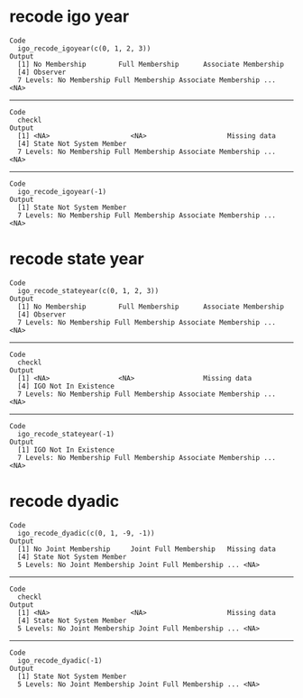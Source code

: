 # recode igo year

    Code
      igo_recode_igoyear(c(0, 1, 2, 3))
    Output
      [1] No Membership        Full Membership      Associate Membership
      [4] Observer            
      7 Levels: No Membership Full Membership Associate Membership ... <NA>

---

    Code
      checkl
    Output
      [1] <NA>                    <NA>                    Missing data           
      [4] State Not System Member
      7 Levels: No Membership Full Membership Associate Membership ... <NA>

---

    Code
      igo_recode_igoyear(-1)
    Output
      [1] State Not System Member
      7 Levels: No Membership Full Membership Associate Membership ... <NA>

# recode state year

    Code
      igo_recode_stateyear(c(0, 1, 2, 3))
    Output
      [1] No Membership        Full Membership      Associate Membership
      [4] Observer            
      7 Levels: No Membership Full Membership Associate Membership ... <NA>

---

    Code
      checkl
    Output
      [1] <NA>                 <NA>                 Missing data        
      [4] IGO Not In Existence
      7 Levels: No Membership Full Membership Associate Membership ... <NA>

---

    Code
      igo_recode_stateyear(-1)
    Output
      [1] IGO Not In Existence
      7 Levels: No Membership Full Membership Associate Membership ... <NA>

# recode dyadic

    Code
      igo_recode_dyadic(c(0, 1, -9, -1))
    Output
      [1] No Joint Membership     Joint Full Membership   Missing data           
      [4] State Not System Member
      5 Levels: No Joint Membership Joint Full Membership ... <NA>

---

    Code
      checkl
    Output
      [1] <NA>                    <NA>                    Missing data           
      [4] State Not System Member
      5 Levels: No Joint Membership Joint Full Membership ... <NA>

---

    Code
      igo_recode_dyadic(-1)
    Output
      [1] State Not System Member
      5 Levels: No Joint Membership Joint Full Membership ... <NA>

